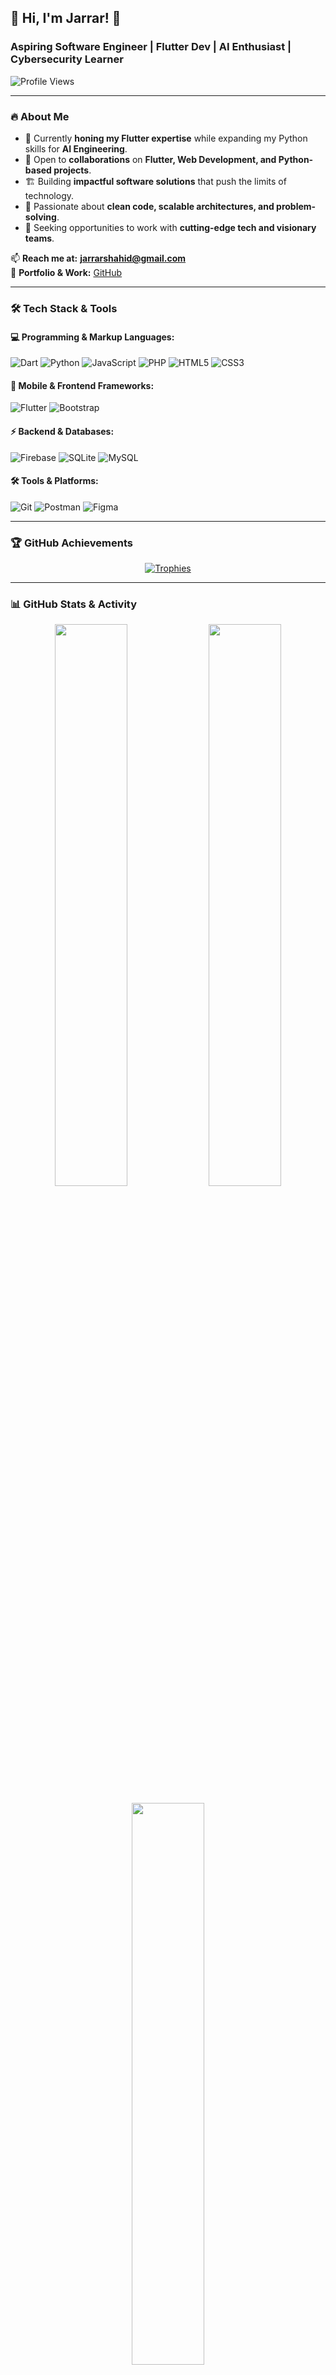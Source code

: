 ## 🚀 Hi, I'm Jarrar! 👋

### Aspiring Software Engineer | Flutter Dev | AI Enthusiast | Cybersecurity Learner

![Profile Views](https://komarev.com/ghpvc/?username=jarrarshahid&label=Profile%20Views&color=0e75b6&style=flat)

---

### 🔥 About Me
- 🚀 Currently **honing my Flutter expertise** while expanding my Python skills for **AI Engineering**.
- 🤝 Open to **collaborations** on **Flutter, Web Development, and Python-based projects**.
- 🏗️ Building **impactful software solutions** that push the limits of technology.
- 🎯 Passionate about **clean code, scalable architectures, and problem-solving**.
- 💼 Seeking opportunities to work with **cutting-edge tech and visionary teams**.

📫 **Reach me at:** **jarrarshahid@gmail.com**  
🔗 **Portfolio & Work:** [GitHub](https://github.com/JarrarShahid)

---

### 🛠️ Tech Stack & Tools

#### **💻 Programming & Markup Languages:**
![Dart](https://img.shields.io/badge/Dart-0175C2?style=for-the-badge&logo=dart&logoColor=white)
![Python](https://img.shields.io/badge/Python-3776AB?style=for-the-badge&logo=python&logoColor=white)
![JavaScript](https://img.shields.io/badge/JavaScript-F7DF1E?style=for-the-badge&logo=javascript&logoColor=black)
![PHP](https://img.shields.io/badge/PHP-777BB4?style=for-the-badge&logo=php&logoColor=white)
![HTML5](https://img.shields.io/badge/HTML5-E34F26?style=for-the-badge&logo=html5&logoColor=white)
![CSS3](https://img.shields.io/badge/CSS3-1572B6?style=for-the-badge&logo=css3&logoColor=white)

#### **📱 Mobile & Frontend Frameworks:**
![Flutter](https://img.shields.io/badge/Flutter-02569B?style=for-the-badge&logo=flutter&logoColor=white)
![Bootstrap](https://img.shields.io/badge/Bootstrap-563D7C?style=for-the-badge&logo=bootstrap&logoColor=white)

#### **⚡ Backend & Databases:**
![Firebase](https://img.shields.io/badge/Firebase-FFCA28?style=for-the-badge&logo=firebase&logoColor=black)
![SQLite](https://img.shields.io/badge/SQLite-003B57?style=for-the-badge&logo=sqlite&logoColor=white)
![MySQL](https://img.shields.io/badge/MySQL-4479A1?style=for-the-badge&logo=mysql&logoColor=white)

#### **🛠️ Tools & Platforms:**
![Git](https://img.shields.io/badge/Git-F05032?style=for-the-badge&logo=git&logoColor=white)
![Postman](https://img.shields.io/badge/Postman-FF6C37?style=for-the-badge&logo=postman&logoColor=white)
![Figma](https://img.shields.io/badge/Figma-F24E1E?style=for-the-badge&logo=figma&logoColor=white)

---

### 🏆 GitHub Achievements
<p align="center">
  <a href="https://github.com/ryo-ma/github-profile-trophy">
    <img src="https://github-profile-trophy.vercel.app/?username=JarrarShahid&theme=radical&margin-w=15&margin-h=15&column=7" alt="Trophies" />
  </a>
</p>

---

### 📊 GitHub Stats & Activity

<p align="center">
  <img src="https://github-readme-stats.vercel.app/api?username=JarrarShahid&show_icons=true&theme=radical" width="48%"/>
  <img src="https://github-readme-streak-stats.herokuapp.com/?user=JarrarShahid&theme=radical" width="48%"/>
</p>

<p align="center">
  <img src="https://github-readme-stats.vercel.app/api/top-langs?username=JarrarShahid&layout=compact&theme=radical" width="48%"/>
</p>

<p align="center">
  <img src="https://github-profile-summary-cards.vercel.app/api/cards/profile-details?username=JarrarShahid&theme=radical" />
  <img src="https://github-profile-summary-cards.vercel.app/api/cards/most-commit-language?username=JarrarShahid&theme=radical" />
  <img src="https://github-profile-summary-cards.vercel.app/api/cards/stats?username=JarrarShahid&theme=radical" />
</p>

<p align="center">
  <img src="https://github-readme-activity-graph.vercel.app/graph?username=JarrarShahid&theme=radical" />
</p>

<p align="center">
  <img src="https://raw.githubusercontent.com/JarrarShahid/JarrarShahid/output/github-contribution-grid-snake.svg" />
</p>

---

### 🌍 Let's Connect
[![LinkedIn](https://img.shields.io/badge/LinkedIn-0A66C2?style=for-the-badge&logo=linkedin&logoColor=white)](https://www.linkedin.com/in/jarrar-shahid-873503307/)

---

⚡ **Fun Fact:** Debugging is just like solving an escape room—except the door randomly disappears sometimes! 😆
